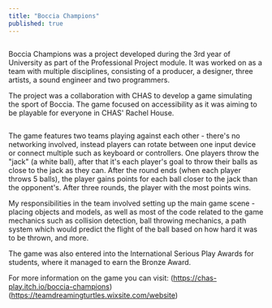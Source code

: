 ```yaml
---
title: "Boccia Champions"
published: true
---
```

<img src="{{ site.url }}{{ site.baseurl }}/images/boccia/logo.png" alt="">

Boccia Champions was a project developed during the 3rd year of University as part of the Professional Project module. 
It was worked on as a team with multiple disciplines, consisting of a producer, a designer, three artists, a sound engineer and two programmers.

The project was a collaboration with CHAS to develop a game simulating the sport of Boccia. The game focused on accessibility as it 
was aiming to be playable for everyone in CHAS' Rachel House.

<img src="{{ site.url }}{{ site.baseurl }}/images/boccia/game.png" alt="">

The game features two teams playing against each other - there's no networking involved, instead players can 
rotate between one input device or connect multiple such as keyboard or controllers.
One players throw the "jack" (a white ball), after that it's each player's goal to throw their balls as close to the jack as they can.
After the round ends (when each player throws 5 balls), the player gains points for each ball closer to the jack than the opponent's.
After three rounds, the player with the most points wins.

My responsibilities in the team involved setting up the main game scene - placing objects and models, as well as most of 
the code related to the game mechanics such as collision detection, ball throwing mechanics, a path system which would predict the flight 
of the ball based on how hard it was to be thrown, and more.

The game was also entered into the International Serious Play Awards for students, where it managed to earn the Bronze Award.

For more information on the game you can visit: 
(https://chas-play.itch.io/boccia-champions)
(https://teamdreamingturtles.wixsite.com/website)